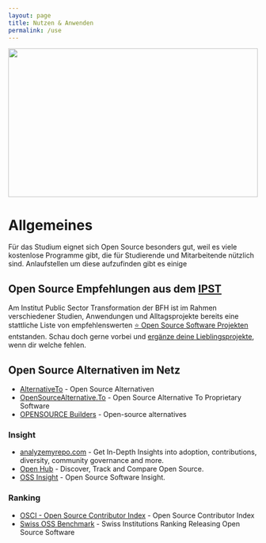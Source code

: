 ```yaml
---
layout: page
title: Nutzen & Anwenden
permalink: /use
---
```


[<img src="https://unsplash.com/photos/_94HLr_QXo8/download?w=1024" style="width: 100%; height: 300px; object-fit: cover; object-position: 0px -345px;" >](https://unsplash.com/de/fotos/_94HLr_QXo8)

# Allgemeines

Für das Studium eignet sich Open Source besonders gut, weil es viele kostenlose Programme gibt, die für Studierende und Mitarbeitende nützlich sind. Anlaufstellen um diese aufzufinden gibt es einige

## Open Source Empfehlungen aus dem [IPST](https://www.bfh.ch/ipst)

Am Institut Public Sector Transformation der BFH ist im Rahmen verschiedener Studien, Anwendungen und Alltagsprojekte bereits eine stattliche Liste von empfehlenswerten [⭐ Open Source Software Projekten](/awesome-opensource-projects/#software) entstanden. Schau doch gerne vorbei und [ergänze deine Lieblingsprojekte](https://github.com/bfh/awesome-opensource-projects/edit/bfh/index.adoc), wenn dir welche fehlen.

## Open Source Alternativen im Netz

- [AlternativeTo](https://alternativeto.net) - Open Source Alternativen
- [OpenSourceAlternative.To](https://www.opensourcealternative.to) - Open Source Alternative To Proprietary Software
- [OPENSOURCE Builders](https://opensource.builders) - Open-source alternatives

### Insight
- [analyzemyrepo.com](https://analyzemyrepo.com) - Get In-Depth Insights into adoption, contributions, diversity, community governance and more.
- [Open Hub](https://www.openhub.net) - Discover, Track and Compare Open Source.
- [OSS Insight](https://ossinsight.io) - Open Source Software Insight.

### Ranking
- [OSCI - Open Source Contributor Index](https://opensourceindex.io) - Open Source Contributor Index
- [Swiss OSS Benchmark](https://ossbenchmark.com) -  Swiss Institutions Ranking Releasing Open Source Software
